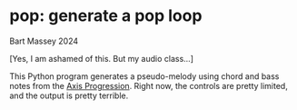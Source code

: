 # pop: generate a pop loop
Bart Massey 2024

[Yes, I am ashamed of this. But my audio class…]

This Python program generates a pseudo-melody using chord
and bass notes from the [Axis
Progression](https://en.wikipedia.org/wiki/axis_progression).
Right now, the controls are pretty limited, and the output
is pretty terrible.
